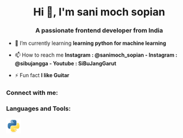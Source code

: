 <h1 align="center">Hi 👋, I'm sani moch sopian</h1>
<h3 align="center">A passionate frontend developer from India</h3>

- 🌱 I’m currently learning **learning python for machine learning**

- 📫 How to reach me **Instagram : @sanimoch_sopian - Instagram : @sibujangga <projek> - Youtube : SiBuJangGarut**

- ⚡ Fun fact **I like Guitar**

<h3 align="left">Connect with me:</h3>
<p align="left">
</p>

<h3 align="left">Languages and Tools:</h3>
<p align="left"> <a href="https://www.python.org" target="_blank" rel="noreferrer"> <img src="https://raw.githubusercontent.com/devicons/devicon/master/icons/python/python-original.svg" alt="python" width="40" height="40"/> </a> </p>

